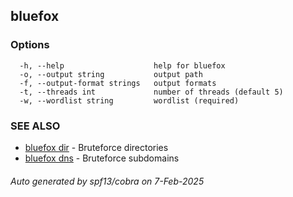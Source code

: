 ## bluefox



### Options

```
  -h, --help                    help for bluefox
  -o, --output string           output path
  -f, --output-format strings   output formats
  -t, --threads int             number of threads (default 5)
  -w, --wordlist string         wordlist (required)
```

### SEE ALSO

* [bluefox dir](bluefox_dir.md)	 - Bruteforce directories
* [bluefox dns](bluefox_dns.md)	 - Bruteforce subdomains

###### Auto generated by spf13/cobra on 7-Feb-2025
